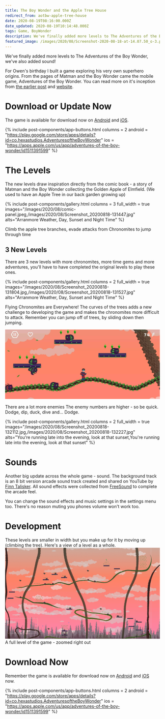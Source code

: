 ```yaml
---
title: The Boy Wonder and the Apple Tree House
redirect_from: aotbw-apple-tree-house
date: 2020-08-19T08:16:00.000Z
date_updated: 2020-08-19T10:14:48.000Z
tags: Game, BoyWonder
description: We've finally added more levels to The Adventures of the Boy Wonder, we've also added sound!
featured_image: /images/2020/08/Screenshot-2020-08-18-at-14.07.50_o-3.png
---
```


We've finally added more levels to The Adventures of the Boy Wonder, we've also added sound!

For Owen's birthday I built a game exploring his very own superhero origins. From the pages of Matman and the Boy Wonder came the mobile game, Adventures of the Boy Wonder. You can read more on it's inception from [the earlier post](/adventures-of-the-boy-wonder/) and [website](https://adventuresoftheboywonder.com/).

# Download or Update Now

The game is available for download now on [Android](https://play.google.com/store/apps/details?id=co.hexastudios.AdventuresoftheBoyWonder) and [iOS](https://apps.apple.com/us/app/adventures-of-the-boy-wonder/id1511391599).

{% include post-components/app-buttons.html
	columns = 2
	android = "https://play.google.com/store/apps/details?id=co.hexastudios.AdventuresoftheBoyWonder"
	ios = "https://apps.apple.com/us/app/adventures-of-the-boy-wonder/id1511391599"
%}

# The Levels

The new levels draw inspiration directly from the comic book - a story of Matman and the Boy Wonder collecting the Golden Apple of Elmfield. (We used to have an Apple Tree in our back garden growing up)


{% include post-components/gallery.html
	columns = 3
	full_width = true
	images="/images/2020/08/comic-panel.jpeg,/images/2020/08/Screenshot_20200818-131447.jpg"
	alts="Arranmore Weather, Day, Sunset and Night Time"
%}


Climb the apple tree branches, evade attacks from Chronomites to jump through time
## 3 New Levels

There are 3 new levels with more chronomites, more time gems and more adventures, you'll have to have completed the original levels to play these ones. 

{% include post-components/gallery.html
	columns = 2
	full_width = true
	images="/images/2020/08/Screenshot_20200818-131804.jpg,/images/2020/08/Screenshot_20200818-131527.jpg"
	alts="Arranmore Weather, Day, Sunset and Night Time"
%}

Flying Chronomites are Everywhere!
The curves of the trees adds a new challenge to developing the game and makes the chronomites more difficult to attack. Remember you can jump off of trees, by sliding down then jumping.

![](/images/2020/08/Screenshot_20200818-132344.jpg)

There are a lot more enemies
The enemy numbers are higher - so be quick. Dodge, dip, duck, dive and... Dodge.

{% include post-components/gallery.html
	columns = 2
	full_width = true
	images="/images/2020/08/Screenshot_20200818-132112.jpg,/images/2020/08/Screenshot_20200818-132227.jpg"
	alts="You're running late into the evening, look at that sunset,You're running late into the evening, look at that sunset"
%}

# Sounds

Another big update across the whole game - sound. The background track is an 8 bit version arcade sound track created and shared on YouTube by [Finn Talisker](https://www.youtube.com/channel/UCcUxdzmvkt_0HqH76ZSeyzg). All sound effects were collected from [FreeSound](https://freesound.org/) to complete the arcade feel.

You can change the sound effects and music settings in the settings menu too. There's no reason muting you phones volume won't work too.

# Development

These levels are smaller in width but you make up for it by moving up (climbing the tree). Here's a view of a level as a whole.
![](/images/2020/08/Screenshot-2020-08-18-at-14.07.50-3.png)A full level of the game - zoomed right out
# Download Now

Remember the game is available for download now on [Android](https://play.google.com/store/apps/details?id=co.hexastudios.AdventuresoftheBoyWonder) and [iOS](https://apps.apple.com/us/app/adventures-of-the-boy-wonder/id1511391599) now.

{% include post-components/app-buttons.html
	columns = 2
	android = "https://play.google.com/store/apps/details?id=co.hexastudios.AdventuresoftheBoyWonder"
	ios = "https://apps.apple.com/us/app/adventures-of-the-boy-wonder/id1511391599"
%}
